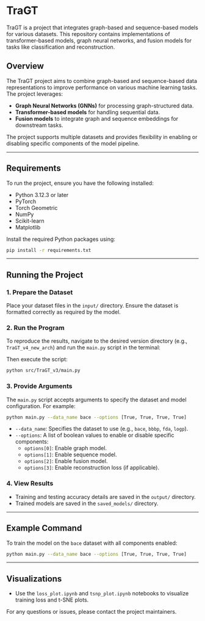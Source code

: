 # TraGT

TraGT is a project that integrates graph-based and sequence-based models for various datasets. This repository contains implementations of transformer-based models, graph neural networks, and fusion models for tasks like classification and reconstruction.

## Overview

The TraGT project aims to combine graph-based and sequence-based data representations to improve performance on various machine learning tasks. The project leverages:

- **Graph Neural Networks (GNNs)** for processing graph-structured data.
- **Transformer-based models** for handling sequential data.
- **Fusion models** to integrate graph and sequence embeddings for downstream tasks.

The project supports multiple datasets and provides flexibility in enabling or disabling specific components of the model pipeline.

---

## Requirements

To run the project, ensure you have the following installed:

- Python 3.12.3 or later
- PyTorch
- Torch Geometric
- NumPy
- Scikit-learn
- Matplotlib

Install the required Python packages using:

```bash
pip install -r requirements.txt
```

---

## Running the Project

### 1. Prepare the Dataset

Place your dataset files in the `input/` directory. Ensure the dataset is formatted correctly as required by the model.

### 2. Run the Program

To reproduce the results, navigate to the desired version directory (e.g., `TraGT_v4_new_arch`) and run the `main.py` script in the terminal:


Then execute the script:

```bash
python src/TraGT_v3/main.py
```

### 3. Provide Arguments

The `main.py` script accepts arguments to specify the dataset and model configuration. For example:

```bash
python main.py --data_name bace --options [True, True, True, True]
```

- `--data_name`: Specifies the dataset to use (e.g., `bace`, `bbbp`, `fda`, `logp`).
- `--options`: A list of boolean values to enable or disable specific components:
  - `options[0]`: Enable graph model.
  - `options[1]`: Enable sequence model.
  - `options[2]`: Enable fusion model.
  - `options[3]`: Enable reconstruction loss (if applicable).

### 4. View Results

- Training and testing accuracy details are saved in the `output/` directory.
- Trained models are saved in the `saved_models/` directory.

---

## Example Command

To train the model on the `bace` dataset with all components enabled:

```bash
python main.py --data_name bace --options [True, True, True, True]
```

---

## Visualizations

- Use the `loss_plot.ipynb` and `tsnp_plot.ipynb` notebooks to visualize training loss and t-SNE plots.


For any questions or issues, please contact the project maintainers.

